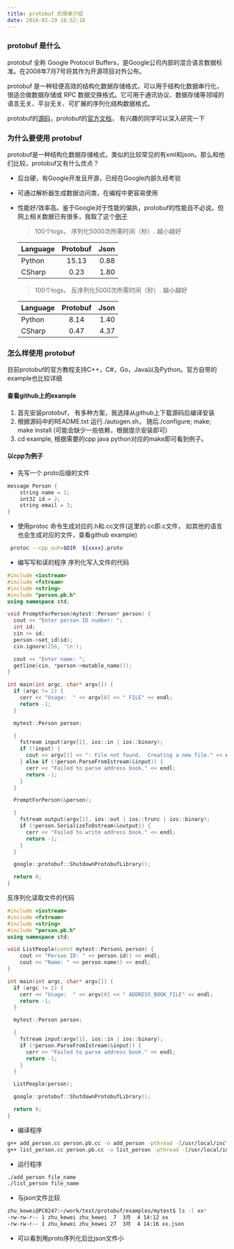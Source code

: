 ```yaml
---
title: protobuf 的简单介绍
date: 2016-02-29 16:52:18
---
```


### protobuf 是什么
protobuf 全称 Google Protocol Buffers，是Google公司内部的混合语言数据标准。在2008年7月7号将其作为开源项目对外公布。

protobuf 是一种轻便高效的结构化数据存储格式，可以用于结构化数据串行化，很适合做数据存储或 RPC 数据交换格式。它可用于通讯协议、数据存储等领域的语言无关、平台无关、可扩展的序列化结构数据格式。

protobuf的[源码](https://github.com/google/protobuf)，protobuf的[官方文档](https://developers.google.com/protocol-buffers/docs/overview)， 有兴趣的同学可以深入研究一下


### 为什么要使用 protobuf
protobuf是一种结构化数据存储格式，类似的比较常见的有xml和json。那么和他们比较，protobuf又有什么优点？
  
  * 后台硬，有Google开发且开源，已经在Google内部久经考验 
  * 可通过解析器生成数据访问类，在编程中更容易使用
  * 性能好/效率高。鉴于Google对于性能的偏执，protobuf的性能自不必说。但网上相关数据已有很多，我取了这个[例子](http://www.webrube.com/json-protobuf-web_rube/5858)
  
    > 100个logs， 序列化5000次所需时间（秒）. 越小越好
   
    | Language        | Protobuf           | Json  |
    | ------------- |:-------------:| -----:|
    | Python      | 15.13 | 0.88 |
    | CSharp      | 0.23      |   1.80  |
    
    > 100个logs， 反序列化5000次所需时间（秒）. 越小越好
   
    | Language        | Protobuf           | Json  |
    | ------------- |:-------------:| -----:|
    | Python      |   8.14    |  1.40  |
    | CSharp      | 0.47    |  4.37  |

### 怎么样使用 protobuf
目前protobuf的官方教程支持C++，C#，Go，Java以及Python。官方自带的example也比较详细
#### 查看github上的example
1. 首先安装protobuf， 有多种方案，我选择从github上下载源码后编译安装
1. 根据源码中的README.txt 运行./autogen.sh， 随后./configure;  make;  make install (可能会缺少一些依赖，根据提示安装即可)
1. cd example, 根据需要的cpp java python对应的make即可看到例子。

#### 以cpp为例子
-  先写一个.proto后缀的文件
``` java
message Person {
    string name = 1;
    int32 id = 2; 
    string email = 3;
}
``` 
-  使用protoc 命令生成对应的.h和.cc文件(这里的.cc即.c文件， 如其他的语言也会生成对应的文件，查看github example)
``` bash
 protoc --cpp_out=$DIR  ${xxxx}.proto
``` 
- 编写写和读的程序
序列化写入文件的代码
``` cpp
#include <iostream>                                                                                                                                                                                          
#include <fstream>
#include <string>
#include "person.pb.h"
using namespace std;

void PromptForPerson(mytest::Person* person) {
  cout << "Enter person ID number: ";
  int id; 
  cin >> id; 
  person->set_id(id);
  cin.ignore(256, '\n');

  cout << "Enter name: ";
  getline(cin, *person->mutable_name());
}

int main(int argc, char* argv[]) {
  if (argc != 2) {
    cerr << "Usage:  " << argv[0] << " FILE" << endl;
    return -1; 
  }

  mytest::Person person;

  {
    fstream input(argv[1], ios::in | ios::binary);
    if (!input) {
      cout << argv[1] << ": File not found.  Creating a new file." << endl;
    } else if (!person.ParseFromIstream(&input)) {
      cerr << "Failed to parse address book." << endl;
      return -1; 
    }   
  }

  PromptForPerson(&person);

  {
    fstream output(argv[1], ios::out | ios::trunc | ios::binary);
    if (!person.SerializeToOstream(&output)) {
      cerr << "Failed to write address book." << endl;
      return -1; 
    }   
  }

  google::protobuf::ShutdownProtobufLibrary();

  return 0;
}
```
反序列化读取文件的代码

``` cpp
#include <iostream>
#include <fstream>
#include <string>
#include "person.pb.h"
using namespace std;

void ListPeople(const mytest::Person& person) {
    cout << "Person ID: " << person.id() << endl;
    cout << "Name: " << person.name() << endl;
}

int main(int argc, char* argv[]) {
  if (argc != 2) {                                                                                                                                                                                           
    cerr << "Usage:  " << argv[0] << " ADDRESS_BOOK_FILE" << endl;
    return -1; 
  }

  mytest::Person person;

  {
    fstream input(argv[1], ios::in | ios::binary);
    if (!person.ParseFromIstream(&input)) {
      cerr << "Failed to parse address book." << endl;
      return -1; 
    }   
  }

  ListPeople(person);

  google::protobuf::ShutdownProtobufLibrary();

  return 0;
}
```
- 编译程序
``` bash
g++ add_person.cc person.pb.cc -o add_person -pthread -I/usr/local/include  -pthread -L/usr/local/lib -lprotobuf -lpthread
g++ list_person.cc person.pb.cc -o list_person -pthread -I/usr/local/include  -pthread -L/usr/local/lib -lprotobuf -lpthread
``` 
- 运行程序
``` bash
./add_person file_name
./list_person file_name
```
- 与json文件比较
``` bash
zhu_kewei@PC0247:~/work/test/protobuf/examples/mytest$ ls -l xx*
-rw-rw-r-- 1 zhu_kewei zhu_kewei  7  3月  4 14:12 xx
-rw-rw-r-- 1 zhu_kewei zhu_kewei 27  3月  4 14:16 xx.json
```
- 可以看到用proto序列化后比json文件小


